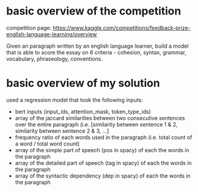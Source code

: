 # basic overview of the competition

competition page: https://www.kaggle.com/competitions/feedback-prize-english-language-learning/overview

Given an paragraph written by an english language learner, build a model that is able to score the essay on 6 criteria - cohesion, syntax, grammar, vocabulary, phraseology, conventions. 

# basic overview of my solution 

used a regression model that took the following inputs:
- bert inputs (input_ids, attention_mask, token_type_ids)
- array of the jaccard similarities between two consecutive sentences over the entire paragraph (i.e. [similarity between sentence 1 & 2, similarity between sentence 2 & 3, ...]
- frequency ratio of each words used in the paragraph (i.e. total count of a word / total word count)
- array of the simple part of speech (pos in spacy) of each the words in the paragraph
- array of the detailed part of speech (tag in spacy) of each the words in the paragraph
- array of the syntactic dependency (dep in spacy) of each the words in the paragraph


